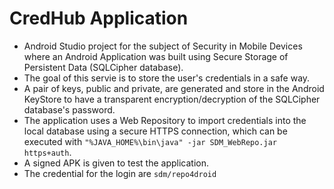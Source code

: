 # CredHub Application
- Android Studio project for the subject of Security in Mobile Devices where an Android Application was built using Secure Storage of Persistent Data (SQLCipher database). 
- The goal of this servie is to store the user's credentials in a safe way.
- A pair of keys, public and private, are generated and store in the Android KeyStore to have a transparent encryption/decryption of the SQLCipher database's password.
- The application uses a Web Repository to import credentials into the local database using a secure HTTPS connection, which can be executed with ```"%JAVA_HOME%\bin\java" -jar SDM_WebRepo.jar https+auth```.
- A signed APK is given to test the application.
- The credential for the login are ```sdm/repo4droid```
